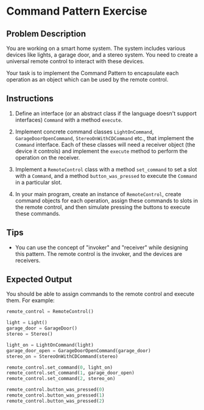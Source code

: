 # Command Pattern Exercise

## Problem Description

You are working on a smart home system. The system includes various devices like lights, a garage door, and a stereo system. You need to create a universal remote control to interact with these devices.

Your task is to implement the Command Pattern to encapsulate each operation as an object which can be used by the remote control.

## Instructions

1. Define an interface (or an abstract class if the language doesn't support interfaces) `Command` with a method `execute`.

2. Implement concrete command classes `LightOnCommand`, `GarageDoorOpenCommand`, `StereoOnWithCDCommand` etc., that implement the `Command` interface. Each of these classes will need a receiver object (the device it controls) and implement the `execute` method to perform the operation on the receiver.

3. Implement a `RemoteControl` class with a method `set_command` to set a slot with a `Command`, and a method `button_was_pressed` to execute the `Command` in a particular slot.

4. In your main program, create an instance of `RemoteControl`, create command objects for each operation, assign these commands to slots in the remote control, and then simulate pressing the buttons to execute these commands.

## Tips

- You can use the concept of "invoker" and "receiver" while designing this pattern. The remote control is the invoker, and the devices are receivers.

## Expected Output

You should be able to assign commands to the remote control and execute them. For example:

```python
remote_control = RemoteControl()

light = Light()
garage_door = GarageDoor()
stereo = Stereo()

light_on = LightOnCommand(light)
garage_door_open = GarageDoorOpenCommand(garage_door)
stereo_on = StereoOnWithCDCommand(stereo)

remote_control.set_command(0, light_on)
remote_control.set_command(1, garage_door_open)
remote_control.set_command(2, stereo_on)

remote_control.button_was_pressed(0)
remote_control.button_was_pressed(1)
remote_control.button_was_pressed(2)
```

